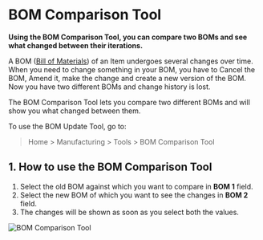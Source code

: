 <!-- add-breadcrumbs -->
# BOM Comparison Tool

**Using the BOM Comparison Tool, you can compare two BOMs and see what changed between their iterations.**

A BOM ([Bill of Materials](/docs/v12/user/manual/en/manufacturing/bill-of-materials)) of an Item undergoes several changes over time. When you need to change something in your BOM, you have to Cancel the BOM, Amend it, make
the change and create a new version of the BOM. Now you have two different BOMs and
change history is lost.

The BOM Comparison Tool lets you compare two different BOMs and will show you
what changed between them.

To use the BOM Update Tool, go to:

> Home > Manufacturing > Tools > BOM Comparison Tool

## 1. How to use the BOM Comparison Tool

1. Select the old BOM against which you want to compare in **BOM 1** field.
2. Select the new BOM of which you want to see the changes in **BOM 2** field.
3. The changes will be shown as soon as you select both the values.

![BOM Comparison Tool](/docs/v12/assets/img/manufacturing/bom-comparison-tool.png)

